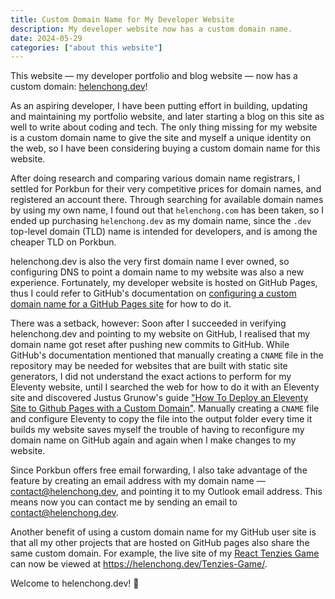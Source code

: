 ```yaml
---
title: Custom Domain Name for My Developer Website
description: My developer website now has a custom domain name.
date: 2024-05-29
categories: ["about this website"]
---
```


This website — my developer portfolio and blog website — now has a custom domain: [helenchong.dev](https://helenchong.dev/)!

As an aspiring developer, I have been putting effort in building, updating and maintaining my portfolio website, and later starting a blog on this site as well to write about coding and tech. The only thing missing for my website is a custom domain name to give the site and myself a unique identity on the web, so I have been considering buying a custom domain name for this website.

After doing research and comparing various domain name registrars, I settled for Porkbun for their very competitive prices for domain names, and registered an account there. Through searching for available domain names by using my own name, I found out that `helenchong.com` has been taken, so I ended up purchasing `helenchong.dev` as my domain name, since the `.dev` top-level domain (TLD) name is intended for developers, and is among the cheaper TLD on Porkbun.

helenchong.dev is also the very first domain name I ever owned, so configuring DNS to point a domain name to my website was also a new experience. Fortunately, my developer website is hosted on GitHub Pages, thus I could refer to GitHub's documentation on [configuring a custom domain name for a GitHub Pages site](https://docs.github.com/en/pages/configuring-a-custom-domain-for-your-github-pages-site) for how to do it.

There was a setback, however: Soon after I succeeded in verifying helenchong.dev and pointing to my website on GitHub, I realised that my domain name got reset after pushing new commits to GitHub. While GitHub's documentation mentioned that manually creating a `CNAME` file in the repository may be needed for websites that are built with static site generators, I did not understand the exact actions to perform for my Eleventy website, until I searched the web for how to do it with an Eleventy site and discovered Justus Grunow's guide ["How To Deploy an Eleventy Site to Github Pages with a Custom Domain"](https://www.justus.ws/tech/deploying-eleventy-to-github-pages/). Manually creating a `CNAME` file and configure Eleventy to copy the file into the output folder every time it builds my website saves myself the trouble of having to reconfigure my domain name on GitHub again and again when I make changes to my website.

Since Porkbun offers free email forwarding, I also take advantage of the feature by creating an email address with my domain name — contact@helenchong.dev, and pointing it to my Outlook email address. This means now you can contact me by sending an email to contact@helenchong.dev.

Another benefit of using a custom domain name for my GitHub user site is that all my other projects that are hosted on GitHub pages also share the same custom domain. For example, the live site of my [React Tenzies Game](https://github.com/helenclx/Tenzies-Game) can now be viewed at https://helenchong.dev/Tenzies-Game/.

Welcome to helenchong.dev! 🥳
